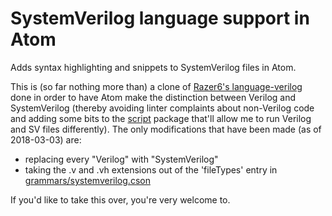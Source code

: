 # SystemVerilog language support in Atom

Adds syntax highlighting and snippets to SystemVerilog files in Atom.

This is (so far nothing more than) a clone of [Razer6's language-verilog](https://atom.io/packages/language-verilog) done in order to have Atom make the distinction between Verilog and SystemVerilog (thereby avoiding linter complaints about non-Verilog code and adding some bits to the [script](https://atom.io/packages/script) package that'll allow me to run Verilog and SV files differently). The only modifications that have been made (as of 2018-03-03) are:
* replacing every "Verilog" with "SystemVerilog"
* taking the .v and .vh extensions out of the 'fileTypes' entry in [grammars/systemverilog.cson](grammars/systemverilog.cson)

If you'd like to take this over, you're very welcome to.
